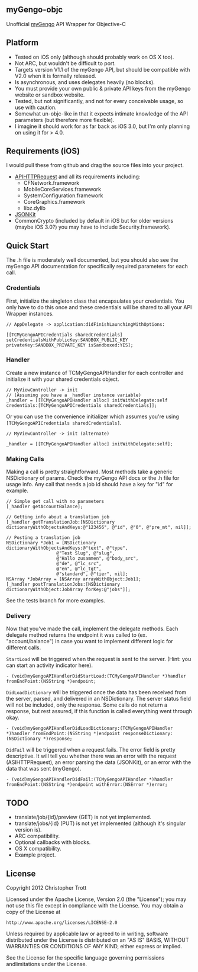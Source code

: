myGengo-objc
------------
Unofficial [myGengo](http://mygengo.com/api) API Wrapper for Objective-C

## Platform
* Tested on iOS only (although should probably work on OS X too).
* Not ARC, but wouldn't be difficult to port.
* Targets version V1.1 of the myGengo API, but should be compatible with V2.0 when it is formally released.
* Is asynchronous, and uses delegates heavily (no blocks).
* You must provide your own public & private API keys from the myGengo website or sandbox website.
* Tested, but not significantly, and not for every conceivable usage, so use with caution.
* Somewhat un-objc-like in that it expects intimate knowledge of the API parameters (but therefore more flexible).
* I imagine it should work for as far back as iOS 3.0, but I'm only planning on using it for > 4.0.

## Requirements (iOS)
I would pull these from github and drag the source files into your project.

* [APIHTTPRequest](https://github.com/pokeb/asi-http-request/tree) and all its requirements including:
	* CFNetwork.framework
	* MobileCoreServices.framework
	* SystemConfiguration.framework
	* CoreGraphics.framework
	* libz.dylib
* [JSONKit](https://github.com/johnezang/JSONKit)
* CommonCrypto (included by default in iOS but for older versions (maybe iOS 3.0?) you may have to include Security.framework).

## Quick Start

The .h file is moderately well documented, but you should also see the myGengo API documentation for specifically required parameters for each call.

### Credentials

First, initialize the singleton class that encapsulates your credentials. You only have to do this once and these credentials will be shared to all your API Wrapper instances.

	// AppDelegate -> application:didFinishLaunchingWithOptions:
	
	[[TCMyGengoAPICredentials sharedCredentials] setCredentialsWithPublicKey:SANDBOX_PUBLIC_KEY privateKey:SANDBOX_PRIVATE_KEY isSandboxed:YES];
	
### Handler

Create a new instance of TCMyGengoAPIHandler for each controller and initialize it with your shared credentials object.

	// MyViewController -> init
	// (Assuming you have a _handler instance variable)	
	_handler = [[TCMyGengoAPIHandler alloc] initWithDelegate:self credentials:[TCMyGengoAPICredentials sharedCredentials]];
	
Or you can use the convenience initializer which assumes you're using `[TCMyGengoAPICredentials sharedCredentials]`.

	// MyViewController -> init (alternate)
	
	_handler = [[TCMyGengoAPIHandler alloc] initWithDelegate:self];

### Making Calls

Making a call is pretty straightforward. Most methods take a generic NSDictionary of params. Check the myGengo API docs or the .h file for usage info. Any call that needs a job id should have a key for "id" for example.

	// Simple get call with no parameters
	[_handler getAccountBalance];
	
	// Getting info about a translation job 
	[_handler getTranslationJob:[NSDictionary dictionaryWithObjectsAndKeys:@"123456", @"id", @"0", @"pre_mt", nil]];
	
	// Posting a translation job
	NSDictionary *Job1 = [NSDictionary dictionaryWithObjectsAndKeys:@"text", @"type", 
                       @"Test Slug", @"slug", 
                       @"Hallo zusammen", @"body_src", 
                       @"de", @"lc_src", 
                       @"en", @"lc_tgt", 
                       @"standard", @"tier", nil];
    NSArray *JobArray = [NSArray arrayWithObject:Job1];
	[_handler postTranslationJobs:[NSDictionary dictionaryWithObject:JobArray forKey:@"jobs"]];
	
See the tests branch for more examples.

### Delivery
	
Now that you've made the call, implement the delegate methods. Each delegate method returns the endpoint it was called to (ex. "account/balance") in case you want to implement different logic for different calls.

`StartLoad` will be triggered when the request is sent to the server. (Hint: you can start an activity indicator here).

	- (void)myGengoAPIHandlerDidStartLoad:(TCMyGengoAPIHandler *)handler fromEndPoint:(NSString *)endpoint;

`DidLoadDictionary` will be triggered once the data has been received from the server, parsed, and delivered in an NSDictionary. The server status field will not be included, only the response. Some calls do not return a response, but rest assured, if this function is called everything went through okay.

	- (void)myGengoAPIHandlerDidLoadDictionary:(TCMyGengoAPIHandler *)handler fromEndPoint:(NSString *)endpoint responseDictionary:(NSDictionary *)response;
	
`DidFail` will be triggered when a request fails. The error field is pretty descriptive. It will tell you whether there was an error with the request (ASIHTTPRequest), an error parsing the data (JSONKit), or an error with the data that was sent (myGengo).

	- (void)myGengoAPIHandlerDidFail:(TCMyGengoAPIHandler *)handler fromEndPoint:(NSString *)endpoint withError:(NSError *)error;
	
## TODO

* translate/job/{id}/preview (GET) is not yet implemented.
* translate/jobs/{id} (PUT) is not yet implemented (although it's singular version is).
* ARC compatibility.
* Optional callbacks with blocks.
* OS X compatibility.
* Example project.

## License

Copyright 2012 Christopher Trott

Licensed under the Apache License, Version 2.0 (the "License");
you may not use this file except in compliance with the License.
You may obtain a copy of the License at

    http://www.apache.org/licenses/LICENSE-2.0

Unless required by applicable law or agreed to in writing, software distributed under the License is distributed on an "AS IS" BASIS, WITHOUT WARRANTIES OR CONDITIONS OF ANY KIND, either express or implied.

See the License for the specific language governing permissions andlimitations under the License.